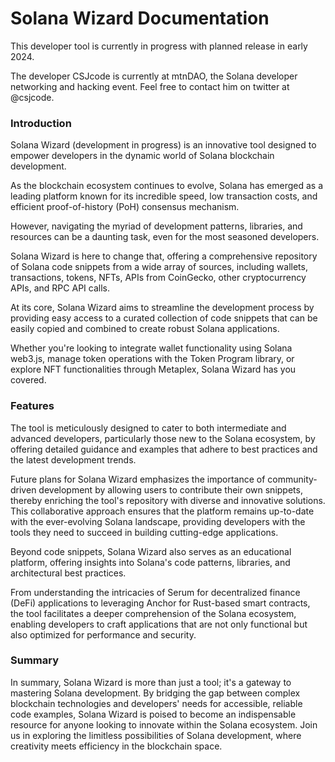# Solana Wizard Documentation

This developer tool is currently in progress with planned release in early 2024.

The developer CSJcode is currently at mtnDAO, the Solana developer networking and hacking event. Feel free to contact him on twitter at @csjcode. 

### Introduction

Solana Wizard (development in progress) is an innovative tool designed to empower developers in the dynamic world of Solana blockchain development. 

As the blockchain ecosystem continues to evolve, Solana has emerged as a leading platform known for its incredible speed, low transaction costs, and efficient proof-of-history (PoH) consensus mechanism. 

However, navigating the myriad of development patterns, libraries, and resources can be a daunting task, even for the most seasoned developers. 

Solana Wizard is here to change that, offering a comprehensive repository of Solana code snippets from a wide array of sources, including wallets, transactions, tokens, NFTs, APIs from CoinGecko, other cryptocurrency APIs, and RPC API calls.

At its core, Solana Wizard aims to streamline the development process by providing easy access to a curated collection of code snippets that can be easily copied and combined to create robust Solana applications. 

Whether you're looking to integrate wallet functionality using Solana web3.js, manage token operations with the Token Program library, or explore NFT functionalities through Metaplex, Solana Wizard has you covered. 

### Features

The tool is meticulously designed to cater to both intermediate and advanced developers, particularly those new to the Solana ecosystem, by offering detailed guidance and examples that adhere to best practices and the latest development trends.

Future plans for Solana Wizard emphasizes the importance of community-driven development by allowing users to contribute their own snippets, thereby enriching the tool's repository with diverse and innovative solutions. This collaborative approach ensures that the platform remains up-to-date with the ever-evolving Solana landscape, providing developers with the tools they need to succeed in building cutting-edge applications.

Beyond code snippets, Solana Wizard also serves as an educational platform, offering insights into Solana's code patterns, libraries, and architectural best practices. 

From understanding the intricacies of Serum for decentralized finance (DeFi) applications to leveraging Anchor for Rust-based smart contracts, the tool facilitates a deeper comprehension of the Solana ecosystem, enabling developers to craft applications that are not only functional but also optimized for performance and security.

### Summary

In summary, Solana Wizard is more than just a tool; it's a gateway to mastering Solana development. By bridging the gap between complex blockchain technologies and developers' needs for accessible, reliable code examples, Solana Wizard is poised to become an indispensable resource for anyone looking to innovate within the Solana ecosystem. Join us in exploring the limitless possibilities of Solana development, where creativity meets efficiency in the blockchain space.
